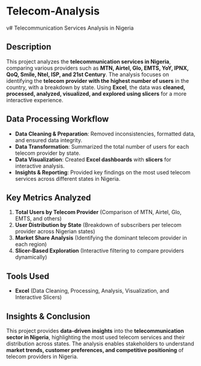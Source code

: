 # Telecom-Analysis
v# Telecommunication Services Analysis in Nigeria  

## Description  
This project analyzes the **telecommunication services in Nigeria**, comparing various providers such as **MTN, Airtel, Glo, EMTS, YoY, IPNX, QoQ, Smile, Ntel, ISP, and 21st Century**. The analysis focuses on identifying the **telecom provider with the highest number of users** in the country, with a breakdown by state. Using **Excel**, the data was **cleaned, processed, analyzed, visualized, and explored using slicers** for a more interactive experience.  

## Data Processing Workflow  
- **Data Cleaning & Preparation**: Removed inconsistencies, formatted data, and ensured data integrity.  
- **Data Transformation**: Summarized the total number of users for each telecom provider by state.  
- **Data Visualization**: Created **Excel dashboards** with **slicers** for interactive analysis.  
- **Insights & Reporting**: Provided key findings on the most used telecom services across different states in Nigeria.  

## Key Metrics Analyzed  
1. **Total Users by Telecom Provider** (Comparison of MTN, Airtel, Glo, EMTS, and others)  
2. **User Distribution by State** (Breakdown of subscribers per telecom provider across Nigerian states)  
3. **Market Share Analysis** (Identifying the dominant telecom provider in each region)  
4. **Slicer-Based Exploration** (Interactive filtering to compare providers dynamically)  

## Tools Used  
- **Excel** (Data Cleaning, Processing, Analysis, Visualization, and Interactive Slicers)  

## Insights & Conclusion  
This project provides **data-driven insights** into the **telecommunication sector in Nigeria**, highlighting the most used telecom services and their distribution across states. The analysis enables stakeholders to understand **market trends, customer preferences, and competitive positioning** of telecom providers in Nigeria. 

